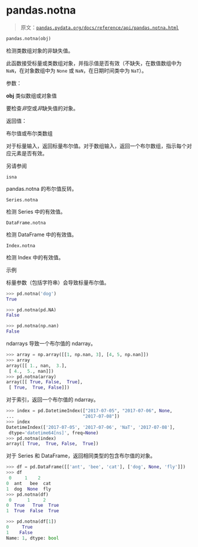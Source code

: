 # pandas.notna

> 原文：[`pandas.pydata.org/docs/reference/api/pandas.notna.html`](https://pandas.pydata.org/docs/reference/api/pandas.notna.html)

```py
pandas.notna(obj)
```

检测类数组对象的非缺失值。

此函数接受标量或类数组对象，并指示值是否有效（不缺失，在数值数组中为 `NaN`，在对象数组中为 `None` 或 `NaN`，在日期时间类中为 `NaT`）。

参数：

**obj** 类似数组或对象值

要检查*非*空或*非*缺失值的对象。

返回值：

布尔值或布尔类数组

对于标量输入，返回标量布尔值。对于数组输入，返回一个布尔数组，指示每个对应元素是否有效。

另请参阅

`isna`

pandas.notna 的布尔值反转。

`Series.notna`

检测 Series 中的有效值。

`DataFrame.notna`

检测 DataFrame 中的有效值。

`Index.notna`

检测 Index 中的有效值。

示例

标量参数（包括字符串）会导致标量布尔值。

```py
>>> pd.notna('dog')
True 
```

```py
>>> pd.notna(pd.NA)
False 
```

```py
>>> pd.notna(np.nan)
False 
```

ndarrays 导致一个布尔值的 ndarray。

```py
>>> array = np.array([[1, np.nan, 3], [4, 5, np.nan]])
>>> array
array([[ 1., nan,  3.],
 [ 4.,  5., nan]])
>>> pd.notna(array)
array([[ True, False,  True],
 [ True,  True, False]]) 
```

对于索引，返回一个布尔值的 ndarray。

```py
>>> index = pd.DatetimeIndex(["2017-07-05", "2017-07-06", None,
...                          "2017-07-08"])
>>> index
DatetimeIndex(['2017-07-05', '2017-07-06', 'NaT', '2017-07-08'],
 dtype='datetime64[ns]', freq=None)
>>> pd.notna(index)
array([ True,  True, False,  True]) 
```

对于 Series 和 DataFrame，返回相同类型的包含布尔值的对象。

```py
>>> df = pd.DataFrame([['ant', 'bee', 'cat'], ['dog', None, 'fly']])
>>> df
 0     1    2
0  ant   bee  cat
1  dog  None  fly
>>> pd.notna(df)
 0      1     2
0  True   True  True
1  True  False  True 
```

```py
>>> pd.notna(df[1])
0     True
1    False
Name: 1, dtype: bool 
```
